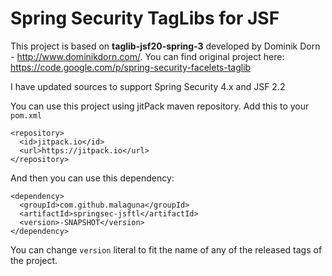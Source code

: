 # Spring Security TagLibs for JSF 

This project is based on **taglib-jsf20-spring-3** developed by Dominik Dorn - http://www.dominikdorn.com/. You can find original project here: https://code.google.com/p/spring-security-facelets-taglib

I have updated sources to support Spring Security 4.x and JSF 2.2

You can use this project using jitPack maven repository. Add this to your `pom.xml`

    <repository>
      <id>jitpack.io</id>
      <url>https://jitpack.io</url>
    </repository>

And then you can use this dependency:

    <dependency>
      <groupId>com.github.malaguna</groupId>
      <artifactId>springsec-jsftl</artifactId>
      <version>-SNAPSHOT</version>
    </dependency>

You can change `version` literal to fit the name of any of the released tags of the project.
